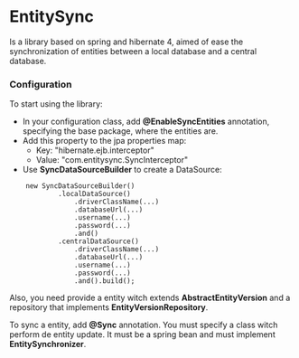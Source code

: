 # EntitySync

Is a library based on spring and hibernate 4, aimed of ease the synchronization of entities between a local database and a central database.

### Configuration

To start using the library:

- In your configuration class, add **@EnableSyncEntities** annotation, specifying the base package, where the entities are.
- Add this property to the jpa properties map:
    - Key: "hibernate.ejb.interceptor"
    - Value: "com.entitysync.SyncInterceptor"
- Use **SyncDataSourceBuilder** to create a DataSource:
```
    new SyncDataSourceBuilder()
            .localDataSource()
                .driverClassName(...)
                .databaseUrl(...)
                .username(...)
                .password(...)
                .and()
            .centralDataSource()
                .driverClassName(...)
                .databaseUrl(...)
                .username(...)
                .password(...)
                .and().build();
```

Also, you need provide a entity witch extends **AbstractEntityVersion** and a repository that implements **EntityVersionRepository**.

To sync a entity, add **@Sync** annotation. You must specify a class witch perform de entity update. It must be a spring bean and must implement **EntitySynchronizer**.